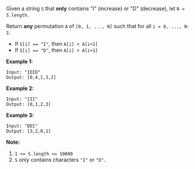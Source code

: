 Given a string `S` that **only** contains "I" (increase) or "D" (decrease), let
`N = S.length`.

Return **any** permutation `A` of `[0, 1, ..., N]` such that for all `i = 0, ..., N-1`:

- If `S[i] == "I"`, then `A[i] < A[i+1]`
- If `S[i] == "D"`, then `A[i] > A[i+1]`

**Example 1:**

    Input: "IDID"
    Output: [0,4,1,3,2]

**Example 2:**

    Input: "III"
    Output: [0,1,2,3]

**Example 3:**

    Input: "DDI"
    Output: [3,2,0,1]

**Note:**

1.  `1 <= S.length <= 10000`
2.  `S` only contains characters `"I"` or `"D"`.
